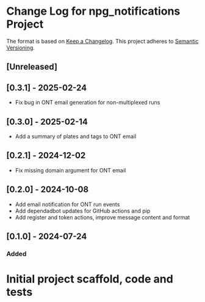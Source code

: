 # Change Log for npg_notifications Project

The format is based on [Keep a Changelog](http://keepachangelog.com/).
This project adheres to [Semantic Versioning](http://semver.org/).

## [Unreleased]

## [0.3.1] - 2025-02-24

- Fix bug in ONT email generation for non-multiplexed runs

## [0.3.0] - 2025-02-14

- Add a summary of plates and tags to ONT email

## [0.2.1] - 2024-12-02

- Fix missing domain argument for ONT email

## [0.2.0] - 2024-10-08

- Add email notification for ONT run events
- Add dependadbot updates for GitHub actions and pip
- Add register and token actions, improve message content and format

## [0.1.0] - 2024-07-24

### Added

# Initial project scaffold, code and tests
